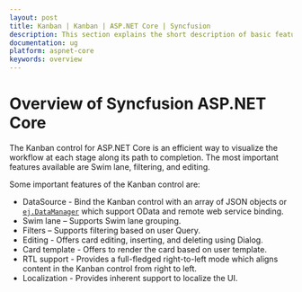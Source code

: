 ```yaml
---
layout: post
title: Kanban | Kanban | ASP.NET Core | Syncfusion
description: This section explains the short description of basic features on the Syncfusion ASP.NET Core Kanban component. 
documentation: ug
platform: aspnet-core
keywords: overview
---
```


# Overview of Syncfusion ASP.NET Core

The Kanban control for ASP.NET Core is an efficient way to visualize the workflow at each stage along its path to completion. The most important features available are Swim lane, filtering, and editing.

Some important features of the Kanban control are:

*	DataSource - Bind the Kanban control with an array of JSON objects or [`ej.DataManager`](http://help.syncfusion.com/aspnetmvc/datamanager/overview) which support OData and remote web service binding.
*   Swim lane – Supports Swim lane grouping.
*   Filters – Supports filtering based on user Query.
*   Editing - Offers card editing, inserting, and deleting using Dialog.
*   Card template - Offers to render the card based on user template.
*   RTL support - Provides a full-fledged right-to-left mode which aligns content in the Kanban control from right to left. 
*   Localization - Provides inherent support to localize the UI.







